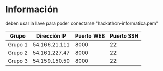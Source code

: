 # Información
deben usar la llave para poder conectarse "hackathon-informatica.pem"

| Grupo   | Dirección IP  | Puerto WEB | Puerto SSH |
|---------|---------------|------------|------------|
| Grupo 1 | 54.166.21.111 | 8000       | 22         |
| Grupo 2 | 54.161.227.47 | 8000       | 22         |
| Grupo 3 | 54.159.150.50 | 8000       | 22         |

